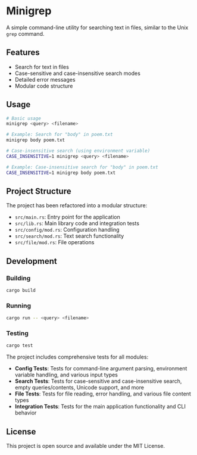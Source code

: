 # Minigrep

A simple command-line utility for searching text in files, similar to the Unix `grep` command.

## Features

- Search for text in files
- Case-sensitive and case-insensitive search modes
- Detailed error messages
- Modular code structure

## Usage

```bash
# Basic usage
minigrep <query> <filename>

# Example: Search for "body" in poem.txt
minigrep body poem.txt

# Case-insensitive search (using environment variable)
CASE_INSENSITIVE=1 minigrep <query> <filename>

# Example: Case-insensitive search for "body" in poem.txt
CASE_INSENSITIVE=1 minigrep body poem.txt
```

## Project Structure

The project has been refactored into a modular structure:

- `src/main.rs`: Entry point for the application
- `src/lib.rs`: Main library code and integration tests
- `src/config/mod.rs`: Configuration handling
- `src/search/mod.rs`: Text search functionality
- `src/file/mod.rs`: File operations

## Development

### Building

```bash
cargo build
```

### Running

```bash
cargo run -- <query> <filename>
```

### Testing

```bash
cargo test
```

The project includes comprehensive tests for all modules:

- **Config Tests**: Tests for command-line argument parsing, environment variable handling, and various input types
- **Search Tests**: Tests for case-sensitive and case-insensitive search, empty queries/contents, Unicode support, and more
- **File Tests**: Tests for file reading, error handling, and various file content types
- **Integration Tests**: Tests for the main application functionality and CLI behavior

## License

This project is open source and available under the MIT License.

